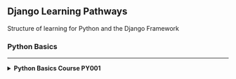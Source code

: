 ## **Django Learning Pathways**

Structure of learning for Python and the Django Framework


### **Python Basics**
---
<details>
<summary><b>Python Basics Course PY001</b>
</summary>
<br>
This course is the beginning of the journey to Python and Django proficiency. Here is this course we work from the ground up, learning how to work with various data types, variables, mathematical operations as well as capturing input from a user and controlling the flow of your programs. The course is presented in a practical example format, we work through a number of examples and then test your knowledge through code challenges.
<br><br>
Link to Tutorial: TBC
</details>

